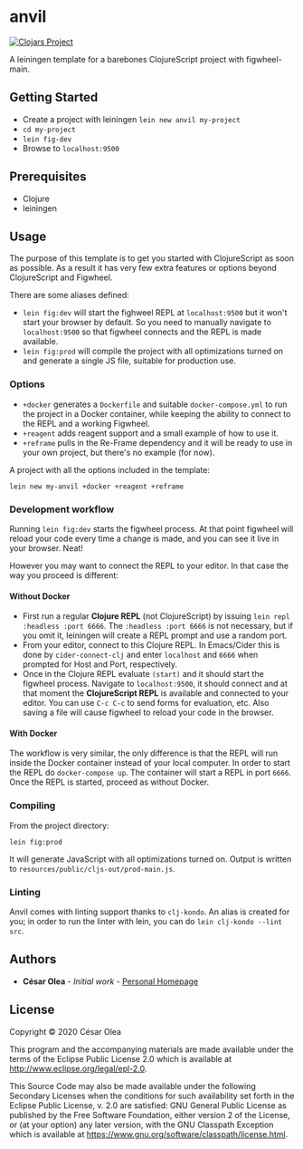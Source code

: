 # anvil

[![Clojars Project](https://img.shields.io/clojars/v/anvil/lein-template.svg)](https://clojars.org/anvil/lein-template)

A leiningen template for a barebones ClojureScript project with figwheel-main.

## Getting Started

- Create a project with leiningen `lein new anvil my-project`
- `cd my-project`
- `lein fig-dev`
- Browse to `localhost:9500`

## Prerequisites

- Clojure
- leiningen

## Usage

The purpose of this template is to get you started with ClojureScript as soon as possible. As a result it has very few extra features or options beyond ClojureScript and Figwheel.

There are some aliases defined:

- `lein fig:dev` will start the fighweel REPL at `localhost:9500` but it won't start your browser by default. So you need to manually navigate to `localhost:9500` so that figwheel connects and the REPL is made available.
- `lein fig:prod` will compile the project with all optimizations turned on and generate a single JS file, suitable for production use.

### Options
- `+docker` generates a `Dockerfile` and suitable `docker-compose.yml` to run the project in a Docker container, while keeping the ability to connect to the REPL and a working Figwheel.
- `+reagent` adds reagent support and a small example of how to use it.
- `+reframe` pulls in the Re-Frame dependency and it will be ready to use in your own project, but there's no example (for now).

A project with all the options included in the template:

```
lein new my-anvil +docker +reagent +reframe
```

### Development workflow

Running `lein fig:dev` starts the figwheel process. At that point figwheel will reload your code every time a change is made, and you can see it live in your browser. Neat!

However you may want to connect the REPL to your editor. In that case the way you proceed is different:

#### Without Docker
- First run a regular **Clojure REPL** (not ClojureScript) by issuing `lein repl :headless :port 6666`. The `:headless :port 6666` is not necessary, but if you omit it, leiningen will create a REPL prompt and use a random port.
- From your editor, connect to this Clojure REPL. In Emacs/Cider this is done by `cider-connect-clj` and enter `localhost` and `6666` when prompted for Host and Port, respectively.
- Once in the Clojure REPL evaluate `(start)` and it should start the figwheel process. Navigate to `localhost:9500`, it should connect and at that moment the **ClojureScript REPL** is available and connected to your editor. You can use `C-c C-c` to send forms for evaluation, etc. Also saving a file will cause figwheel to reload your code in the browser.

#### With Docker
The workflow is very similar, the only difference is that the REPL will run inside the Docker container instead of your local computer. In order to start the REPL do `docker-compose up`. The container will start a REPL in port `6666`. Once the REPL is started, proceed as without Docker.

### Compiling

From the project directory:

```
lein fig:prod
```

It will generate JavaScript with all optimizations turned on. Output is written to `resources/public/cljs-out/prod-main.js`.

### Linting

Anvil comes with linting support thanks to `clj-kondo`. An alias is created for you; in order to run the linter with lein, you can do `lein clj-kondo --lint src`.

## Authors

* **César Olea** - *Initial work* - [Personal Homepage](https://blog.cesarolea.com)

## License

Copyright © 2020 César Olea

This program and the accompanying materials are made available under the
terms of the Eclipse Public License 2.0 which is available at
http://www.eclipse.org/legal/epl-2.0.

This Source Code may also be made available under the following Secondary
Licenses when the conditions for such availability set forth in the Eclipse
Public License, v. 2.0 are satisfied: GNU General Public License as published by
the Free Software Foundation, either version 2 of the License, or (at your
option) any later version, with the GNU Classpath Exception which is available
at https://www.gnu.org/software/classpath/license.html.
